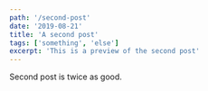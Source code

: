 ```yaml
---
path: '/second-post'
date: '2019-08-21'
title: 'A second post'
tags: ['something', 'else']
excerpt: 'This is a preview of the second post'
---
```


Second post is twice as good.
